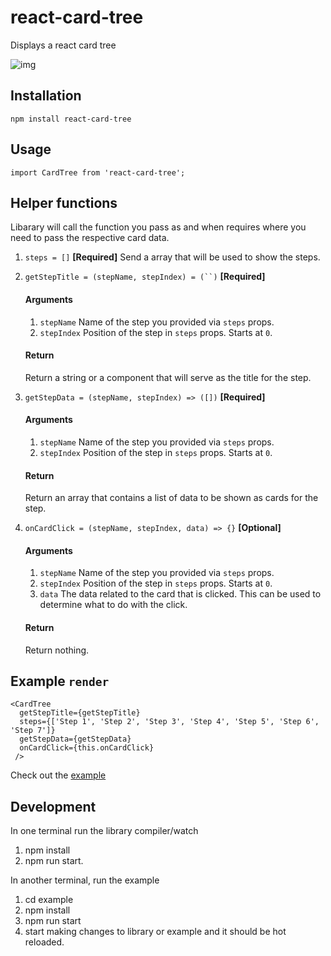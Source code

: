 # react-card-tree
Displays a react card tree


![img](https://i.imgur.com/ChQxrtP.gif)

## Installation

    npm install react-card-tree

## Usage

    import CardTree from 'react-card-tree';

## Helper functions
Libarary will call the function you pass as and when requires where you need to pass the respective card data.

1. `steps = []`
   **[Required]**
   Send a array that will be used to show the steps.

2. `getStepTitle = (stepName, stepIndex) = (``)`
   **[Required]**
   #### Arguments
   1. `stepName` Name of the step you provided via `steps` props.
   2. `stepIndex` Position of the step in `steps` props. Starts at `0`.
   #### Return
   Return a string or a component that will serve as the title for the step.

3. `getStepData = (stepName, stepIndex) => ([])`
   **[Required]**
   #### Arguments
   1. `stepName` Name of the step you provided via `steps` props.
   2. `stepIndex` Position of the step in `steps` props. Starts at `0`.
   #### Return
   Return an array that contains a list of data to be shown as cards for the step.

4. `onCardClick = (stepName, stepIndex, data) => {}`
   **[Optional]**
   #### Arguments
   1. `stepName` Name of the step you provided via `steps` props.
   2. `stepIndex` Position of the step in `steps` props. Starts at `0`.
   3. `data` The data related to the card that is clicked. This can be used to determine what to do with the click.

   #### Return
   Return nothing.


## Example `render`

    <CardTree
      getStepTitle={getStepTitle}
      steps={['Step 1', 'Step 2', 'Step 3', 'Step 4', 'Step 5', 'Step 6', 'Step 7']}
      getStepData={getStepData}
      onCardClick={this.onCardClick}
     />

Check out the [example](example/src/app.jsx)


## Development

  In one terminal run the library compiler/watch

  1. npm install
  2. npm run start.

  In another terminal, run the example

  1. cd example
  2. npm install
  3. npm run start
  4. start making changes to library or example and it should be hot reloaded.
